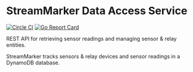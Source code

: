 # StreamMarker Data Access Service

[![Circle CI](https://circleci.com/gh/urlgrey/streammarker-data-access.svg?style=svg)](https://circleci.com/gh/urlgrey/streammarker-data-access) [![Go Report Card](https://goreportcard.com/badge/github.com/urlgrey/streammarker-data-access)](https://goreportcard.com/report/github.com/urlgrey/streammarker-data-access)


REST API for retrieving sensor readings and managing sensor & relay entities.

StreamMarker tracks sensors & relay devices and sensor readings in a DynamoDB database.
